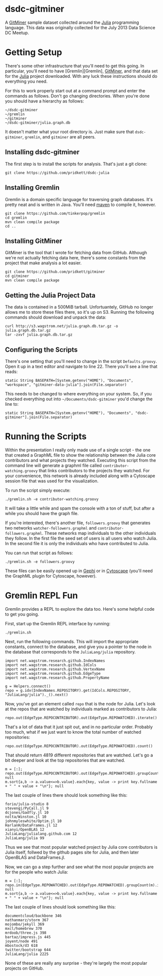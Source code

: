 dsdc-gitminer
===================

A [GitMiner][GitMiner] sample dataset collected around the [Julia][Julia]
programming language. This data was originally collected for the July 2013 Data
Science DC Meetup.

Getting Setup
=============

There's some other infrastructure that you'll need to get this going. In
particular, you'll need to have [Gremlin][Gremlin], [GitMiner][GitMiner], and
that data set for the [Julia][Julia] project downloaded. With any luck these
instructions should do everything you need.

For this to work properly start out at a command prompt and enter the commands
as follows. Don't go changing directories. When you're done you should have a
hierarchy as follows:

    ~/dsdc-gitminer
    ~/gremlin
    ~/gitminer
    ~/dsdc-gitminer/julia.graph.db

It doesn't matter what your root directory is. Just make sure that `dsdc-gitminer`,
`gremlin`, and `gitminer` are all peers.

Installing dsdc-gitminer
------------------------

The first step is to install the scripts for analysis. That's just a git clone:

    git clone https://github.com/pridkett/dsdc-julia


Installing Gremlin
------------------

Gremlin is a domain specific language for traversing graph databases. It's pretty
neat and is written in Java. You'll need [maven][maven] to compile it, however.

    git clone https://github.com/tinkerpop/gremlin
    cd gremlin
    mvn clean compile package
    cd ..

Installing GitMiner
-------------------

GitMiner is the tool that I wrote for fetching data from GitHub. Although we're not
actually fetching data here, there's some constants from the project that make analysis
a lot easier.

    git clone https://github.com/pridkett/gitminer
    cd gitminer
    mvn clean compile package

Getting the Julia Project Data
------------------------------

The data is contained in a 500MiB tarball. Unfortuantely, GitHub no longer allows me to
store these files there, so it's up on S3. Running the following commands should download
and unpack the data:

    curl http://s3.wagstrom.net/julia.graph.db.tar.gz -o julia.graph.db.tar.gz
    tar -zxvf julia.graph.db.tar.gz

Configuring the Scripts
-----------------------

There's one setting that you'll need to change in the script `Defaults.groovy`. Open it up
in a text editor and navigate to line 22. There you'll see a line that reads:

    static String BASEPATH=[System.getenv("HOME"), "Documents", "workspace", "gitminer-data-julia"].join(File.separator)

This needs to be changed to where everything on your system. So, if you checked everything
out into `~/Documents/dsdc-gitminer` you'd change the line to:

    static String BASEPATH=[System.getenv("HOME"), "Documents", "dsdc-gitminer"].join(File.separator)

Running the Scripts
===================

Within the presentation I really only made use of a single script - the one that created a GraphML file to show the relationship
between the Julia core contributors and what projects they watched. Executing this script from the command line will generate
a graphml file called `contributor-watching.groovy` that links contributors to the projects they watched. For your convenience,
this network is already included along with a Cytoscape session file that was used for the visualization.

To run the script simply execute:

    ./gremlin.sh -e contributor-watching.groovy

It will take a little while and spam the console with a ton of stuff, but after a while you should have the graph file.

If you're interested, there's another file, `followers.groovy` that generates two networks `watcher-followers.graphml` and
`contributor-followers.graphml`. These networks map individuals to the other individuals they follow. In the first file
the seed set of users is all users who watch Julia. In the second file it is only the individuals who have contributed to
Julia.

You can run that script as follows:

    ./gremlin.sh -e followers.groovy

These files can be easily opened up in [Gephi][Gephi] or in [Cytoscape][Cytoscape] (you'll need the GraphML plugin for Cytoscape, however).

Gremlin REPL Fun
================

Gremlin provides a REPL to explore the data too. Here's some helpful code to
get you going.

First, start up the Gremlin REPL interface by running:

    ./gremlin.sh

Next, run the following commands. This will import the appropriate constants,
connect to the database, and give you a pointer to the node in the database
that corresponds to the `JuliaLang/julia` repository.

    import net.wagstrom.research.github.IndexNames
    import net.wagstrom.research.github.IdCols
    import net.wagstrom.research.github.VertexName
    import net.wagstrom.research.github.EdgeType
    import net.wagstrom.research.github.PropertyName

    g = Helpers.connect()
    repo = g.idx(IndexNames.REPOSITORY).get(IdCols.REPOSITORY, "JuliaLang/julia")._().next()

Now, you've got an element called `repo` that is the node for Julia. Let's look
at the repos that are watched by individuals marked as contributors to Julia:

    repo.out(EdgeType.REPOCONTRIBUTOR).out(EdgeType.REPOWATCHED).iterate()

That's a lot of data that it just spit out, and in no particular order.
Probably too much, what if we just want to know the total number of watched
repositories:

    repo.out(EdgeType.REPOCONTRIBUTOR).out(EdgeType.REPOWATCHED).count()

That should return 4819 different repositories that are watched. Let's go a bit
deeper and look at the top repositories that are watched.

    m = [:]; repo.out(EdgeType.REPOCONTRIBUTOR).out(EdgeType.REPOWATCHED).groupCount(m).iterate(); null
    m.sort{a,b -> a.value<=>b.value}.each{key, value -> print key.fullname + " " + value + "\n"}; null

The last couple of lines there should look something like this:

    forio/julia-studio 8
    stevengj/PyCall.jl 9
    dcjones/Gadfly.jl 10
    nolta/Winston.jl 10
    johnmyleswhite/Optim.jl 10
    HarlanH/DataFrames.jl 12
    xianyi/OpenBLAS 12
    JuliaLang/julialang.github.com 12
    JuliaLang/julia 99

Thus we see that most popular watched project by Julia core contributors is
Julia itself, follwed by the github pages site for Julia, and then later
OpenBLAS and DataFrames.jl.

Now, we can go a step further and see what the most popular projects are for
the people who watch Julia:

    m = [:]; repo.in(EdgeType.REPOWATCHED).out(EdgeType.REPOWATCHED).groupCount(m).iterate(); null
    m.sort{a,b -> a.value<=>b.value}.each{key, value -> print key.fullname + " " + value + "\n"}; null

The last couple of lines should look something like this:

    documentcloud/backbone 346
    nathanmarz/storm 367
    mojombo/jekyll 369
    mxcl/homebrew 370
    mrdoob/three.js 398
    bartaz/impress.js 445
    joyent/node 491
    mbostock/d3 618
    twitter/bootstrap 644
    JuliaLang/julia 2225

None of these are really any surprise - they're largely the most popular
projects on GitHub.

[GitMiner]: https://github.com/pridkett/gitminer
[Julia]: http://julialang.org/
[cytoscape]: http://www.cytoscape.org/
[gephi]: http://www.gephi.org/
[maven]: http://maven.apache.org/
